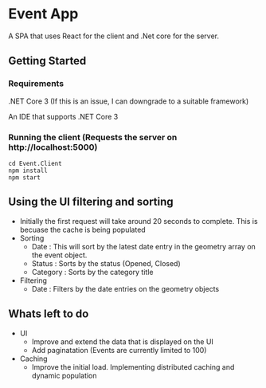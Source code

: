 # Event App

A SPA that uses React for the client and .Net core for the server.

## Getting Started

### Requirements 
.NET Core 3 (If this is an issue, I can downgrade to a suitable framework)

An IDE that supports .NET Core 3

### Running the client (Requests the server on http://localhost:5000)

```
cd Event.Client
npm install
npm start
```

## Using the UI filtering and sorting
- Initially the first request will take around 20 seconds to complete. This is becuase the cache is being populated
- Sorting
  - Date : This will sort by the latest date entry in the geometry array on the event object.
  - Status : Sorts by the status (Opened, Closed)
  - Category : Sorts by the category title
- Filtering
  - Date : Filters by the date entries on the geometry objects


## Whats left to do
- UI
  - Improve and extend the data that is displayed on the UI
  - Add paginatation (Events are currently limited to 100)
- Caching
  - Improve the initial load. Implementing distributed caching and dynamic population 





